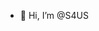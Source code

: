 - 👋 Hi, I’m @S4US
<!---
S4US/S4US is a ✨ special ✨ repository because its `README.md` (this file) appears on your GitHub profile.
You can click the Preview link to take a look at your changes.
--->
